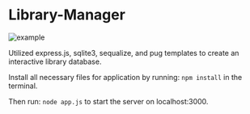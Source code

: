 # Library-Manager

![example](example/libraryManagerPhoto.png)

Utilized express.js, sqlite3, sequalize, and pug templates to create an interactive library database.


Install all necessary files for application by running: `npm install` in the terminal.

Then run: `node app.js` to start the server on localhost:3000.

